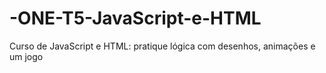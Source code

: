 # -ONE-T5-JavaScript-e-HTML
Curso de JavaScript e HTML: pratique lógica com desenhos, animações e um jogo
